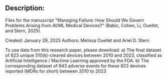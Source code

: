 ## Description: 
Files for the manuscript "Managing Failure: How Should We Govern Problems Arising from AI/ML Medical Devices?" (Babic, Cohen, Li, Ouellet, and Stern, 2025).

Created: January 29, 2025
Authors: Melissa Ouellet and Ariel D. Stern

To use data from this research paper, please download: 
a) The final dataset of 823 unique 510(k)-cleared devices between 2010 and 2023, classified as Artificial Intelligence / Machine Learning approved by the FDA.
b) The corresponding dataset of 943 adverse events for these 823 devices reported (MDRs for short) between 2010 to 2023 
